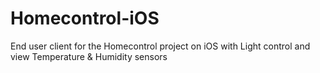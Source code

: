 # Homecontrol-iOS
End user client for the Homecontrol project on iOS with Light control and view Temperature &amp; Humidity sensors 

